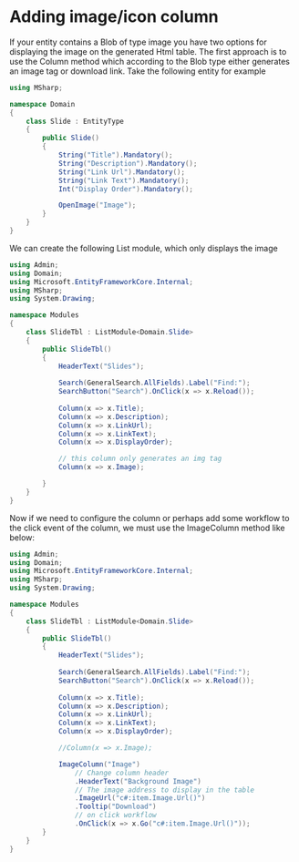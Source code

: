 # Adding image/icon column

If your entity contains a Blob of type image you have two options for displaying the image on the generated Html table. The first approach is to use the Column method which according to the Blob type either generates an image tag or download link. Take the following entity for example

```csharp
using MSharp;

namespace Domain
{
    class Slide : EntityType
    {
        public Slide()
        {
            String("Title").Mandatory();
            String("Description").Mandatory();
            String("Link Url").Mandatory();
            String("Link Text").Mandatory();
            Int("Display Order").Mandatory();

            OpenImage("Image");
        }
    }
}

```
We can create the following List module, which only displays the image

```csharp
using Admin;
using Domain;
using Microsoft.EntityFrameworkCore.Internal;
using MSharp;
using System.Drawing;

namespace Modules
{
    class SlideTbl : ListModule<Domain.Slide>
    {
        public SlideTbl()
        {
            HeaderText("Slides");
            
            Search(GeneralSearch.AllFields).Label("Find:");
            SearchButton("Search").OnClick(x => x.Reload());
            
            Column(x => x.Title);
            Column(x => x.Description);
            Column(x => x.LinkUrl);
            Column(x => x.LinkText);
            Column(x => x.DisplayOrder);

            // this column only generates an img tag
            Column(x => x.Image);

        }
    }
}

```

Now if we need to configure the column or perhaps add some workflow to the click event of the column, we must use the ImageColumn method like below:

```csharp
using Admin;
using Domain;
using Microsoft.EntityFrameworkCore.Internal;
using MSharp;
using System.Drawing;

namespace Modules
{
    class SlideTbl : ListModule<Domain.Slide>
    {
        public SlideTbl()
        {
            HeaderText("Slides");
            
            Search(GeneralSearch.AllFields).Label("Find:");
            SearchButton("Search").OnClick(x => x.Reload());
            
            Column(x => x.Title);
            Column(x => x.Description);
            Column(x => x.LinkUrl);
            Column(x => x.LinkText);
            Column(x => x.DisplayOrder);

            //Column(x => x.Image);

            ImageColumn("Image")
                // Change column header
                .HeaderText("Background Image")
                // The image address to display in the table
                .ImageUrl("c#:item.Image.Url()")
                .Tooltip("Download")
                // on click workflow
                .OnClick(x => x.Go("c#:item.Image.Url()"));
        }
    }
}

```